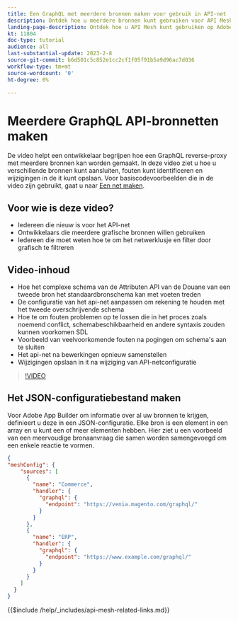 ```yaml
---
title: Een GraphQL met meerdere bronnen maken voor gebruik in API-net
description: Ontdek hoe u meerdere bronnen kunt gebruiken voor API Mesh op Adobe Commerce en [!DNL Adobe App Builder]. Meer informatie over enkele algemene fouten en hoe u deze kunt oplossen.
landing-page-description: Ontdek hoe u API Mesh kunt gebruiken op Adobe Commerce en [!DNL Adobe App Builder]. Leer over het creëren van een verzoek dat veelvoudige bronnen heeft en hoe te om sommige gemeenschappelijke fouten op te lossen.
kt: 11804
doc-type: tutorial
audience: all
last-substantial-update: 2023-2-8
source-git-commit: b6d501c5c852e1cc2cf1f05f91b5a9d96ac7d036
workflow-type: tm+mt
source-wordcount: '0'
ht-degree: 0%

---
```


# Meerdere GraphQL API-bronnetten maken

De video helpt een ontwikkelaar begrijpen hoe een GraphQL reverse-proxy met meerdere bronnen kan worden gemaakt. In deze video ziet u hoe u verschillende bronnen kunt aansluiten, fouten kunt identificeren en wijzigingen in de it kunt opslaan. Voor basiscodevoorbeelden die in de video zijn gebruikt, gaat u naar [Een net maken](https://developer.adobe.com/graphql-mesh-gateway/gateway/create-mesh/#create-a-mesh-1).

## Voor wie is deze video?

* Iedereen die nieuw is voor het API-net
* Ontwikkelaars die meerdere grafische bronnen willen gebruiken
* Iedereen die moet weten hoe te om het netwerklusje en filter door grafisch te filtreren

## Video-inhoud

* Hoe het complexe schema van de Attributen API van de Douane van een tweede bron het standaardbronschema kan met voeten treden
* De configuratie van het api-net aanpassen om rekening te houden met het tweede overschrijvende schema
* Hoe te om fouten problemen op te lossen die in het proces zoals noemend conflict, schemabeschikbaarheid en andere syntaxis zouden kunnen voorkomen SDL
* Voorbeeld van veelvoorkomende fouten na pogingen om schema&#39;s aan te sluiten
* Het api-net na bewerkingen opnieuw samenstellen
* Wijzigingen opslaan in it na wijziging van API-netconfiguratie

>[!VIDEO](https://video.tv.adobe.com/v/3414125)

## Het JSON-configuratiebestand maken

Voor Adobe App Builder om informatie over al uw bronnen te krijgen, definieert u deze in een JSON-configuratie. Elke bron is een element in een array en u kunt een of meer elementen hebben. Hier ziet u een voorbeeld van een meervoudige bronaanvraag die samen worden samengevoegd om een enkele reactie te vormen.

```json
{
"meshConfig": {
    "sources": [
      {
        "name": "Commerce",
        "handler": {
          "graphql": {
            "endpoint": "https://venia.magento.com/graphql/"
          }
        }
      },
      {
        "name": "ERP",
        "handler": {
          "graphql": {
            "endpoint": "https://www.example.com/graphql/"
          }
        }
      }
    ]
  }
}
```

{{$include /help/_includes/api-mesh-related-links.md}}
